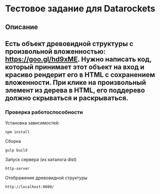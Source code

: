 # Tecтовое задание для Datarockets

## Описание
Есть объект древовидной структуры с произвольной вложенностью: https://goo.gl/hd9xME.
Нужно написать код, который принимает этот объект на вход и красиво рендерит его в HTML с сохранением вложенности.
При клике на произвольный элемент из дерева в HTML, его поддерево должно скрываться и раскрываться.
---

### Проверка работоспособности

Установка зависимостей:
```
npm install
```
Сборка
```
gulp build
```
Запуск сервера (из каталога dist)
```
http-server
```
Отображение древовидной структуры

```
http://localhost:8080/
```
